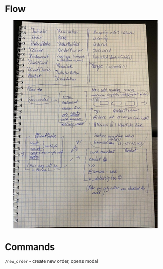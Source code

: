 # Flow
<p align="center">
  <img src="photo_2020-01-02_18-42-58.jpg" width="450" height="650">
</p>

# Commands
`/new_order` - create new order, opens modal
